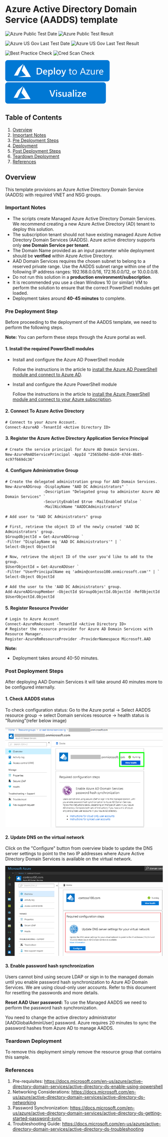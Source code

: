 # Azure Active Directory Domain Service (AADDS) template

![Azure Public Test Date](https://azurequickstartsservice.blob.core.windows.net/badges/101-AAD-DomainServices/PublicLastTestDate.svg)
![Azure Public Test Result](https://azurequickstartsservice.blob.core.windows.net/badges/101-AAD-DomainServices/PublicDeployment.svg)

![Azure US Gov Last Test Date](https://azurequickstartsservice.blob.core.windows.net/badges/101-AAD-DomainServices/FairfaxLastTestDate.svg)
![Azure US Gov Last Test Result](https://azurequickstartsservice.blob.core.windows.net/badges/101-AAD-DomainServices/FairfaxDeployment.svg)

![Best Practice Check](https://azurequickstartsservice.blob.core.windows.net/badges/101-AAD-DomainServices/BestPracticeResult.svg)
![Cred Scan Check](https://azurequickstartsservice.blob.core.windows.net/badges/101-AAD-DomainServices/CredScanResult.svg)

[![Deploy To Azure](https://raw.githubusercontent.com/Azure/azure-quickstart-templates/master/1-CONTRIBUTION-GUIDE/images/deploytoazure.svg?sanitize=true)]("https://portal.azure.com/#create/Microsoft.Template/uri/https%3A%2F%2Fraw.githubusercontent.com%2FAzure%2Fazure-quickstart-templates%2Fmaster%2F101-AAD-DomainServices%2Fazuredeploy.json")  [![Visualize](https://raw.githubusercontent.com/Azure/azure-quickstart-templates/master/1-CONTRIBUTION-GUIDE/images/visualizebutton.svg?sanitize=true)]("http://armviz.io/#/?load=https%3A%2F%2Fraw.githubusercontent.com%2FAzure%2Fazure-quickstart-templates%2Fmaster%2F101-AAD-DomainServices%2Fazuredeploy.json")
     



     


## Table of Contents

1. [Overview](#overview)
2. [Important Notes](#importantnotes)
3. [Pre Deployment Steps](#predeployment)
4. [Deployment](#deployment)
5. [Post Deployment Steps](#postdeployment)
6. [Teardown Deployment](#teardown)
7. [References](#references)

<a name="overview">

## Overview
This template provisions an Azure Active Directory Domain Service (AADDS) with required VNET and NSG groups.

<a name="importantnotes">

### Important Notes

* The scripts create Managed Azure Active Directory Domain Services. We recommend creating a new Azure Active Directory (AD) tenant to deploy this solution.
* The subscription tenant should not have existing managed Azure Active Directory Domain Services (AADDS). Azure active directory supports only **one Domain Service per tenant**.
* The Domain Name provided as an input parameter while deployment should be **verified** within Azure Active Directory.
* AAD Domain Services requires the chosen subnet to belong to a reserved private range. Use the AADDS subnet range within one of the following IP address ranges: 192.168.0.0/16, 172.16.0.0/12, or 10.0.0.0/8.
* Do not run this solution in a **production environment/subscription**.
* It is recommended you use a clean Windows 10 (or similar) VM to perform the solution to ensure that the correct PowerShell modules get loaded.
* Deployment takes around **40-45 minutes** to complete.

<a name="predeployment">

### Pre Deployment Step

Before proceeding to the deployment of the AADDS template, we need to perform the following steps.

**Note:** You can perform these steps through the Azure portal as well.

#### 1. Install the required PowerShell modules

* Install and configure the Azure AD PowerShell module

    Follow the instructions in the article to [install the Azure AD PowerShell module and connect to Azure AD](https://docs.microsoft.com/powershell/azure/active-directory/install-adv2?toc=%2fazure%2factive-directory-domain-services%2ftoc.json).

* Install and configure the Azure PowerShell module

    Follow the instructions in the article to [install the Azure PowerShell module and connect to your Azure subscription](https://docs.microsoft.com/powershell/azure/install-azurerm-ps?toc=%2fazure%2factive-directory-domain-services%2ftoc.json).

#### 2. Connect To Azure Active Directory

    # Connect to your Azure Account.
    Connect-AzureAD -TenantId <Active Directory ID>

#### 3. Register the Azure Active Directory Application Service Principal

    # Create the service principal for Azure AD Domain Services.
    New-AzureRmADServicePrincipal -AppId "2565bd9d-da50-47d4-8b85-4c97f669dc36"

#### 4. Configure Administrative Group

    # Create the delegated administration group for AAD Domain Services.
    New-AzureADGroup -DisplayName "AAD DC Administrators" `
                     -Description "Delegated group to administer Azure AD Domain Services" `
                     -SecurityEnabled $true -MailEnabled $false `
                     -MailNickName "AADDCAdministrators"

    # Add user to "AAD DC Administrators" group

    # First, retrieve the object ID of the newly created 'AAD DC Administrators' group.
    $GroupObjectId = Get-AzureADGroup `
    -Filter "DisplayName eq 'AAD DC Administrators'" | `
    Select-Object ObjectId

    # Now, retrieve the object ID of the user you'd like to add to the group.
    $UserObjectId = Get-AzureADUser `
    -Filter "UserPrincipalName eq 'admin@contoso100.onmicrosoft.com'" | `
    Select-Object ObjectId

    # Add the user to the 'AAD DC Administrators' group.
    Add-AzureADGroupMember -ObjectId $GroupObjectId.ObjectId -RefObjectId $UserObjectId.ObjectId

#### 5. Register Resource Provider

    # Login to Azure Account
    Connect-AzureRmAccount -TenantId <Active Directory ID>
    # Register the resource provider for Azure AD Domain Services with Resource Manager.
    Register-AzureRmResourceProvider -ProviderNamespace Microsoft.AAD

<a name="deployment">

<p></p>

**Note:** 
* Deployment takes around 40-50 minutes.

<a name="postdeployment">

### Post Deployment Steps

After deploying AAD Domain Services it will take around 40 minutes more to be configured internally.

#### 1. Check AADDS status
To check configuration status:
Go to the Azure portal -> Select AADDS resource group -> select Domain services resource -> health status is "Running"(refer below image)

![](images/aaddsstatus.png)

#### 2. Update DNS on the virtual network

Click on the "Configure" button from overview blade to update the DNS server settings to point to the two IP addresses where Azure Active Directory Domain Services is available on the virtual network.

![](images/dnsupdate.png)

#### 3. Enable password hash synchronization

Users cannot bind using secure LDAP or sign in to the managed domain until you enable password hash synchronization to Azure AD Domain Services. We are using cloud-only user accounts. Refer to this document for resetting the passwords and more details.

**Reset AAD User password:** To use the Managed AADDS we need to perform the password hash synchronization.

You need to change the active directory administrator [AADGlobalAdminUser] password. Azure requires 20 minutes to sync the password hashes from Azure AD to manage AADDS.

<a name="teardown">

### Teardown Deployment
To remove this deployment simply remove the resource group that contains this sample. 
    
<a name="references">

### References
1. Pre-requisites: https://docs.microsoft.com/en-us/azure/active-directory-domain-services/active-directory-ds-enable-using-powershell
2. Networking Considerations: https://docs.microsoft.com/en-us/azure/active-directory-domain-services/active-directory-ds-networking
3. Password Synchronization: https://docs.microsoft.com/en-us/azure/active-directory-domain-services/active-directory-ds-getting-started-password-sync
4. Troubleshooting Guide: https://docs.microsoft.com/en-us/azure/active-directory-domain-services/active-directory-ds-troubleshooting

